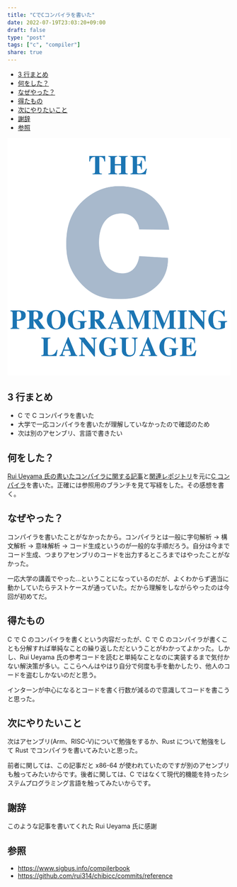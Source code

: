 ```yaml
---
title: "CでCコンパイラを書いた"
date: 2022-07-19T23:03:20+09:00
draft: false
type: "post"
tags: ["c", "compiler"]
share: true
---
```


- [3 行まとめ](#3-行まとめ)
- [何をした？](#何をした)
- [なぜやった？](#なぜやった)
- [得たもの](#得たもの)
- [次にやりたいこと](#次にやりたいこと)
- [謝辞](#謝辞)
- [参照](#参照)

![c](/images/The_C_Programming_Language_logo.svg)

## 3 行まとめ

- C で C コンパイラを書いた
- 大学で一応コンパイラを書いたが理解していなかったので確認のため
- 次は別のアセンブリ、言語で書きたい

## 何をした？

[Rui Ueyama 氏の書いたコンパイラに関する記事](https://www.sigbus.info/compilerbook)と[関連レポジトリ](https://github.com/rui314/chibicc/)を元に[C コンパイラ](https://github.com/diohabara/ccc)を書いた。正確には参照用のブランチを見て写経をした。その感想を書く。

## なぜやった？

コンパイラを書いたことがなかったから。コンパイラとは一般に字句解析 → 構文解析 → 意味解析 → コード生成というのが一般的な手順だろう。自分は今までコード生成、つまりアセンブリのコードを出力するところまではやったことがなかった。

一応大学の講義でやった...ということになっているのだが、よくわからず適当に動かしていたらテストケースが通っていた。だから理解をしながらやったのは今回が初めてだ。

## 得たもの

C で C のコンパイラを書くという内容だったが、C で C のコンパイラが書くことも分解すれば単純なことの繰り返しただということがわかってよかった。しかし、Rui Ueyama 氏の参考コードを読むと単純なことなのに実装するまで気付かない解決策が多い。ここらへんはやはり自分で何度も手を動かしたり、他人のコードを盗むしかないのだと思う。

インターンが中心になるとコードを書く行数が減るので意識してコードを書こうと思った。

## 次にやりたいこと

次はアセンブリ(Arm、RISC-V)について勉強をするか、Rust について勉強をして Rust でコンパイラを書いてみたいと思った。

前者に関しては、この記事だと x86-64 が使われていたのですが別のアセンブリも触ってみたいからです。後者に関しては、C ではなくて現代的機能を持ったシステムプログラミング言語を触ってみたいからです。

## 謝辞

このような記事を書いてくれた Rui Ueyama 氏に感謝

## 参照

- <https://www.sigbus.info/compilerbook>
- <https://github.com/rui314/chibicc/commits/reference>
